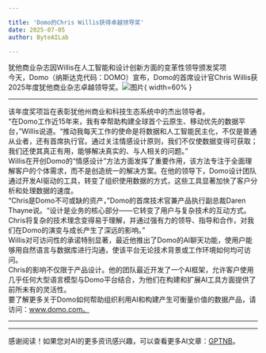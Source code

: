 ```yaml
---

title: 'Domo的Chris Willis获得卓越领导奖'
date: 2025-07-05
author: ByteAILab

---
```


犹他商业杂志因Willis在人工智能和设计创新方面的变革性领导颁发奖项  
今天，Domo（纳斯达克代码：DOMO）宣布，Domo的首席设计官Chris Willis获2025年度犹他商业杂志卓越领导奖。![图片](https://ai-techpark.com/wp-content/uploads/Domos.jpg){ width=60% }

---
该年度奖项旨在表彰犹他州商业和科技生态系统中的杰出领导者。  
“在Domo工作近15年来，我有幸帮助构建全球首个云原生、移动优先的数据平台，”Willis说道。“推动我每天工作的使命是将数据和人工智能民主化，不仅是普通从业者，还有首席执行官。通过关注情感设计原则，我们不仅使数据变得可获取；我们还使其真正有用，能够解决真实的、与人相关的问题。”  
Willis在开创Domo的“情感设计”方法方面发挥了重要作用，该方法专注于全面理解客户的个体需求，而不是创造统一的解决方案。在他的领导下，Domo设计团队通过开发AI驱动的工具，转变了组织使用数据的方式，这些工具显著加快了客户分析和处理数据的速度。  
“Chris是Domo不可或缺的资产，”Domo的首席技术官兼产品执行副总裁Daren Thayne说。“设计是业务的核心部分——它转变了用户与复杂技术的互动方式。Chris将复杂的技术理念变得易于理解，并通过强有力的领导、指导和合作，对我们在Domo的演变与成长产生了深远的影响。”  
Willis对可访问性的承诺特别显著，最近他推出了Domo的AI聊天功能，使用户能够用自然语言与数据库进行沟通，使该平台无论技术背景或工作环境如何均可访问。  
Chris的影响不仅限于产品设计。他的团队最近开发了一个AI框架，允许客户使用几乎任何大型语言模型与Domo平台结合，为他们在构建和扩展AI工具方面提供了前所未有的灵活性。  
要了解更多关于Domo如何帮助组织利用AI和构建产生可衡量价值的数据产品，请访问：www.domo.com。  

---
---
感谢阅读！如果您对AI的更多资讯感兴趣，可以查看更多AI文章：[GPTNB](https://gptnb.com)。